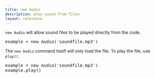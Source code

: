 ```yaml
---
title: new Audio
description: play sound from files
layout: reference
---
```


`new Audio` will allow sound files to be played directly from the code. 

<pre class="jumbo">
example = new Audio('<span data-dfn='url to the file (ending in ".mp3")'>soundfile.mp3</span>')
</pre>

The `new Audio` command itself will only load the file. To play the file, use `play()`. 

<pre class="jumbo">
example = new Audio('soundfile.mp3')
example.play()
</pre>

